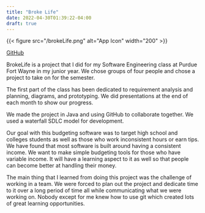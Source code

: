 ```yaml
---
title: "Broke Life"
date: 2022-04-30T01:39:22-04:00
draft: true
---
```


{{< figure src="/brokeLife.png" alt="App Icon" width="200" >}}

[GitHub](https://github.com/brendanperry/broke-life)

BrokeLife is a project that I did for my Software Engineering class at Purdue Fort Wayne in my junior year. We chose groups of four people and chose a project to take on for the semester.

The first part of the class has been dedicated to requirement analysis and planning, diagrams, and prototyping. We did presentations at the end of each month to show our progress.

We made the project in Java and using GitHub to collaborate together. We used a waterfall SDLC model for development.

Our goal with this budgeting software was to target high school and colleges students as well as those who work inconsistent hours or earn tips. We have found that most software is built around having a consistent income. We want to make simple budgeting tools for those who have variable income. It will have a learning aspect to it as well so that people can become better at handling their money.

The main thing that I learned from doing this project was the challenge of working in a team. We were forced to plan out the project and dedicate time to it over a long period of time all while communicating what we were working on. Nobody except for me knew how to use git which created lots of great learning opportunities.
